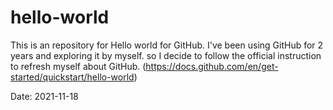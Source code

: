 # hello-world
This is an repository for Hello world for GitHub. I've been using GitHub for 2 years and exploring it by myself. so I decide to follow the official instruction to refresh myself about GitHub. (https://docs.github.com/en/get-started/quickstart/hello-world) 

Date: 2021-11-18
